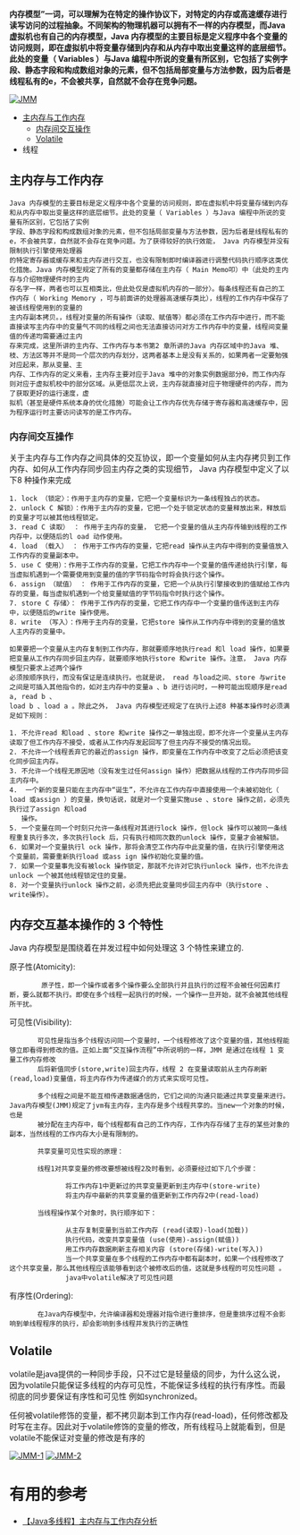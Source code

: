 
**内存模型”一词，可以理解为在特定的操作协议下，对特定的内存或高速缓存进行读写访问的过程抽象。不同架构的物理机器可以拥有不一样的内存模型，而Java 虚拟机也有自己的内存模型，Java 内存模型的主要目标是定义程序中各个变量的访问规则，即在虚拟机中将变量存储到内存和从内存中取出变量这样的底层细节。此处的变量（ Variables ）与Java 编程中所说的变量有所区别，它包括了实例字段、静态字段和构成数组对象的元素，但不包括局部变量与方法参数，因为后者是线程私有的e，不会被共享，自然就不会存在竞争问题。**

<a href="https://ibb.co/tpDDSYq"><img src="https://i.ibb.co/KxWWYV2/JMM.png" alt="JMM" border="0"></a>

* [主内存与工作内存](#主内存与工作内存)
  * [内存间交互操作](#内存间交互操作)
  * [Volatile](#Volatile)
* 线程


## 主内存与工作内存

    Java 内存模型的主要目标是定义程序中各个变量的访问规则，即在虚拟机中将变量存储到内存和从内存中取出变量这样的底层细节。此处的变量（ Variables ）与Java 编程中所说的变量有所区别，它包括了实例
    字段、静态字段和构成数组对象的元素，但不包括局部变量与方法参数，因为后者是线程私有的e，不会被共享，自然就不会存在竞争问题。为了获得较好的执行效能， Java 内存模型并没有限制执行引擎使用处理器
    的特定寄存器或缓存来和主内存进行交互，也没有限制即时编译器进行调整代码执行顺序这类优化措施。Java 内存模型规定了所有的变量都存储在主内存（ Main Memo叩）中（此处的主内存与介绍物理硬件时的主内
    存名字一样，两者也可以互相类比，但此处仅是虚拟机内存的一部分〉。每条线程还有自己的工作内存（ Working Memory ，可与前面讲的处理器高速缓存类比），线程的工作内存中保存了被该线程使用到的变量的
    主内存副本拷贝。，线程对变量的所有操作（读取、赋值等）都必须在工作内存中进行，而不能直接读写主内存中的变量气不同的线程之间也无法直接访问对方工作内存中的变量，线程间变量值的传递均需要通过主内
    存来完成，这里所讲的主内存、工作内存与本书第2 章所讲的Java 内存区域中的Java 堆、枝、方法区等并不是同一个层次的内存划分，这两者基本上是没有关系的，如果两者一定要勉强对应起来，那从变量、主
    内存、工作内存的定义来看，主内存主要对应于Java 堆中的对象实例数据部分θ，而工作内存则对应于虚拟机校中的部分区域。从更低层次上说，主内存就直接对应于物理硬件的内存，而为了获取更好的运行速度，虚
    拟机（甚至是硬件系统本身的优化措施）可能会让工作内存优先存储于寄存器和高速缓存中，因为程序运行时主要访问读写的是工作内存。

### 内存间交互操作
   
  关于主内存与工作内存之间具体的交互协议，即一个变量如何从主内存拷贝到工作内存、如何从工作内存同步回主内存之类的实现细节， Java 内存模型中定义了以下8 种操作来完成

    1. lock （锁定〉：作用于主内存的变量，它把一个变量标识为一条线程独占的状态。
    2. unlock C 解锁）：作用于主内存的变量，它把一个处于锁定状态的变量释放出来，释放后的变量才可以被其他线程锁定。
    3. read C 读取） ： 作用于主内存的变量， 它把一个变量的值从主内存传输到线程的工作内存中，以便随后的l oad 动作使用。
    4. load （载入） ： 作用于工作内存的变量，它把read 操作从主内存中得到的变量值放入工作内存的变量副本中。
    5. use C 使用）：作用于工作内存的变量，它把工作内存中一个变量的值传递给执行引擎，每当虚拟机遇到一个需要使用到变量的值的字节码指令时将会执行这个操作。
    6. assign （赋值） ： 作用于工作内存的变量，它把一个从执行引擎接收到的值赋给工作内存的变量，每当虚拟机遇到一个给变量赋值的字节码指令时执行这个操作。
    7. store C 存储〉： 作用于工作内存的变量，它把工作内存中一个变量的值传送到主内存中，以便随后的write 操作使用。
    8. write （写入）：作用于主内存的变量，它把store 操作从工作内存中得到的变量的值放人主内存的变量中。

    如果要把一个变量从主内存复制到工作内存，那就要顺序地执行read 和l load 操作，如果要把变量从工作内存同步回主内存，就要顺序地执行store 和write 操作。注意， Java 内存模型只要求上述两个操作
    必须按顺序执行，而没有保证是连续执行。也就是说， read 与load之间、store 与write 之间是可插入其他指令的，如对主内存中的变量a 、b 进行访问时，一种可能出现顺序是read a, read b 、
    load b 、load a 。除此之外， Java 内存模型还规定了在执行上述8 种基本操作时必须满足如下规则：
    
    1. 不允许read 和load 、store 和write 操作之一单独出现，即不允许一个变量从主内存读取了但工作内存不接受，或者从工作内存发起回写了但主内存不接受的情况出现。
    2. 不允许一个线程丢弃它的最近的assign 操作，即变量在工作内存中改变了之后必须把该变化同步回主内存。
    3. 不允许一个线程无原因地（没有发生过任何assign 操作）把数据从线程的工作内存同步回主内存中。
    4.  一个新的变量只能在主内存中“诞生”，不允许在工作内存中直接使用一个未被初始化（ load 或assign ）的变量，换句话说，就是对一个变量实施use 、store 操作之前，必须先执行过了assign 和load 
       操作。
    5. 一个变量在同一个时刻只允许一条线程对其进行lock 操作，但lock 操作可以被同一条线程重复执行多次，多次执行lock 后，只有执行相同次数的unlock 操作，变量才会被解锁。
    6. 如果对一个变量执行l ock 操作，那将会清空工作内存中此变量的值，在执行引擎使用这个变量前，需要重新执行load 或ass ign 操作初始化变量的值。
    7. 如果一个变量事先没有被lock 操作锁定，那就不允许对它执行unlock 操作，也不允许去unlock 一个被其他线程锁定住的变量。
    8. 对一个变量执行unlock 操作之前，必须先把此变量同步回主内存中（执行store 、write操作）。

## 内存交互基本操作的 3 个特性

  Java 内存模型是围绕着在并发过程中如何处理这 3 个特性来建立的.

  原子性(Atomicity):

            原子性，即一个操作或者多个操作要么全部执行并且执行的过程不会被任何因素打断，要么就都不执行。即使在多个线程一起执行的时候，一个操作一旦开始，就不会被其他线程所干扰。
            
  可见性(Visibility):

           可见性是指当多个线程访问同一个变量时，一个线程修改了这个变量的值，其他线程能够立即看得到修改的值。正如上面“交互操作流程”中所说明的一样，JMM 是通过在线程 1 变量工作内存修改
           后将新值同步(store,write)回主内存，线程 2 在变量读取前从主内存刷新(read,load)变量值，将主内存作为传递媒介的方式来实现可见性。
           
           多个线程之间是不能互相传递数据通信的，它们之间的沟通只能通过共享变量来进行。Java内存模型(JMM)规定了jvm有主内存，主内存是多个线程共享的。当new一个对象的时候，也是
           被分配在主内存中，每个线程都有自己的工作内存，工作内存存储了主存的某些对象的副本，当然线程的工作内存大小是有限制的。
           
           共享变量可见性实现的原理：

           线程1对共享变量的修改要想被线程2及时看到，必须要经过如下几个步骤：

                  将工作内存1中更新过的共享变量更新到主内存中(store-write)
                  将主内存中最新的共享变量的值更新到工作内存2中(read-load)

           当线程操作某个对象时，执行顺序如下：

                  从主存复制变量到当前工作内存 (read(读取)-load(加载))
                  执行代码，改变共享变量值 (use(使用)-assign(赋值))
                  用工作内存数据刷新主存相关内容 (store(存储)-write(写入))
                  当一个共享变量在多个线程的工作内存中都有副本时，如果一个线程修改了这个共享变量，那么其他线程应该能够看到这个被修改后的值，这就是多线程的可见性问题 。 
                  java中volatile解决了可见性问题
      
  有序性(Ordering):

           在Java内存模型中，允许编译器和处理器对指令进行重排序，但是重排序过程不会影响到单线程程序的执行，却会影响到多线程并发执行的正确性

## Volatile
   
   volatile是java提供的一种同步手段，只不过它是轻量级的同步，为什么这么说，因为volatile只能保证多线程的内存可见性，不能保证多线程的执行有序性。而最彻底的同步要保证有序性和可见性
   例如synchronized。

   任何被volatile修饰的变量，都不拷贝副本到工作内存(read-load)，任何修改都及时写在主存。因此对于volatile修饰的变量的修改，所有线程马上就能看到，但是volatile不能保证对变量的修改是有序的


<a href="https://ibb.co/qjM4xvY"><img src="https://i.ibb.co/Gpv1FqQ/JMM-1.png" alt="JMM-1" border="0"></a>
<a href="https://ibb.co/QPqXDHh"><img src="https://i.ibb.co/R3M7j6t/JMM-2.png" alt="JMM-2" border="0"></a>



# 有用的参考

* [【Java多线程】主内存与工作内存分析](https://blog.csdn.net/qq877728715/article/details/101547608)
